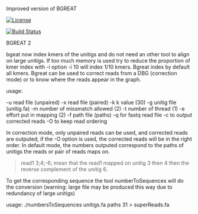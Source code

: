 Improved version of BGREAT

[![License](http://img.shields.io/:license-affero-blue.svg)](http://www.gnu.org/licenses/agpl-3.0.en.html)

[![Build Status](https://travis-ci.org/Malfoy/BWISE.svg?branch=master)](https://travis-ci.org/Malfoy/BWISE)




BGREAT 2

bgeat now index kmers of the unitigs and do not need an other tool to align on large unitigs.
If too much memory is used try to reduce the proportion of kmer index with -i option -i 10 will index 1/10 kmers.
Bgreat index by default all kmers.
Bgreat can be used to correct reads from a DBG (correction mode) or to know where the reads appear in the graph.

usage:

-u read file (unpaired)
-x read file (paired)
-k k value (30)
-g unitig file (unitig.fa)
-m number of missmatch allowed (2)
-t number of thread (1)
-e effort put in mapping (2)
-f path file (paths)
-q for fastq read file
-c to output corrected reads
-O to keep read ordering

In correction mode, only unpaired reads can be used, and corrected reads are outputed, if the -O option is used, the corrected reads will be in the right order.
In default mode, the numbers outputed correspond to the paths of unitigs the reads or pair of reads maps on.
>read1
3;4;-6; mean that the read1 mapped on unitig 3 then 4 then the reverse complement of the unitig 6.

To get the corresponding sequence the tool numberToSequences will do the conversion (warning: large file may be produced this way due to redundancy of large unitigs)

usage:
./numbersToSequences  unitigs.fa paths 31 > superReads.fa


